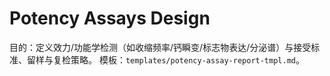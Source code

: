 # Potency Assays Design

目的：定义效力/功能学检测（如收缩频率/钙瞬变/标志物表达/分泌谱）与接受标准、留样与复检策略。
模板：`templates/potency-assay-report-tmpl.md`。
